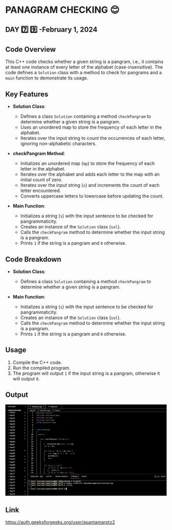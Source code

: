 # PANAGRAM CHECKING :blush:
## DAY :seven: :nine: -February 1, 2024

## Code Overview

This C++ code checks whether a given string is a pangram, i.e., it contains at least one instance of every letter of the alphabet (case-insensitive). The code defines a `Solution` class with a method to check for pangrams and a `main` function to demonstrate its usage.

## Key Features

- **Solution Class**:
  - Defines a class `Solution` containing a method `checkPangram` to determine whether a given string is a pangram.
  - Uses an unordered map to store the frequency of each letter in the alphabet.
  - Iterates over the input string to count the occurrences of each letter, ignoring non-alphabetic characters.

- **checkPangram Method**:
  - Initializes an unordered map (`mp`) to store the frequency of each letter in the alphabet.
  - Iterates over the alphabet and adds each letter to the map with an initial count of zero.
  - Iterates over the input string (`s`) and increments the count of each letter encountered.
  - Converts uppercase letters to lowercase before updating the count.

- **Main Function**:
  - Initializes a string (`s`) with the input sentence to be checked for pangrammaticity.
  - Creates an instance of the `Solution` class (`sol`).
  - Calls the `checkPangram` method to determine whether the input string is a pangram.
  - Prints `1` if the string is a pangram and `0` otherwise.

## Code Breakdown

- **Solution Class**:
  - Defines a class `Solution` containing a method `checkPangram` to determine whether a given string is a pangram.

- **Main Function**:
  - Initializes a string (`s`) with the input sentence to be checked for pangrammaticity.
  - Creates an instance of the `Solution` class (`sol`).
  - Calls the `checkPangram` method to determine whether the input string is a pangram.
  - Prints `1` if the string is a pangram and `0` otherwise.

## Usage

1. Compile the C++ code.
2. Run the compiled program.
3. The program will output `1` if the input string is a pangram, otherwise it will output `0`.


## Output

![Reference Image](s79.png)

## Link
<https://auth.geeksforgeeks.org/user/asantamarptz2>
